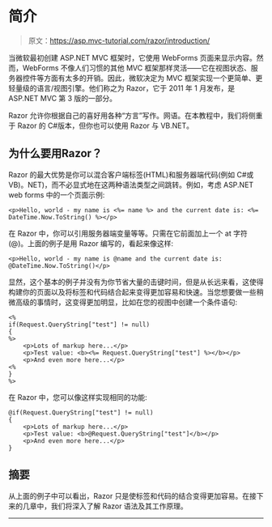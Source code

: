# 简介

> 原文：<https://asp.mvc-tutorial.com/razor/introduction/>

当微软最初创建 ASP.NET MVC 框架时，它使用 WebForms 页面来显示内容。然而，WebForms 不像人们习惯的其他 MVC 框架那样灵活——它在视图状态、服务器控件等方面有太多的开销。因此，微软决定为 MVC 框架实现一个更简单、更轻量级的语言/视图引擎。他们称之为 Razor，它于 2011 年 1 月发布，是 ASP.NET MVC 第 3 版的一部分。

Razor 允许你根据自己的喜好用各种“方言”写作。网语。在本教程中，我们将侧重于 Razor 的 C#版本，但你也可以使用 Razor 与 VB.NET。

## 为什么要用Razor？

Razor 的最大优势是你可以混合客户端标签(HTML)和服务器端代码(例如 C#或 VB)。NET)，而不必显式地在这两种语法类型之间跳转。例如，考虑 ASP.NET web forms 中的一个页面示例:

```
<p>Hello, world - my name is <%= name %> and the current date is: <%= DateTime.Now.ToString() %></p>
```

在 Razor 中，你可以引用服务器端变量等等。只需在它前面加上一个 at 字符(@)。上面的例子是用 Razor 编写的，看起来像这样:

<input type="hidden" name="IL_IN_ARTICLE">

```
<p>Hello, world - my name is @name and the current date is: @DateTime.Now.ToString()</p>
```

显然，这个基本的例子并没有为你节省大量的击键时间，但是从长远来看，这使得构建你的页面以及将标签和代码结合起来变得更加容易和快速。当您想要做一些稍微高级的事情时，这变得更加明显，比如在您的视图中创建一个条件语句:

```
<%
if(Request.QueryString["test"] != null)
{ 
%>
    <p>Lots of markup here...</p>
    <p>Test value: <b><%= Request.QueryString["test"] %></b></p>
    <p>And even more here...</p>
<% 
}
%>
```

在 Razor 中，您可以像这样实现相同的功能:

```
@if(Request.QueryString["test"] != null)
{
    <p>Lots of markup here...</p>
    <p>Test value: <b>@Request.QueryString["test"]</b></p>
    <p>And even more here...</p>
}
```

## 摘要

从上面的例子中可以看出，Razor 只是使标签和代码的结合变得更加容易。在接下来的几章中，我们将深入了解 Razor 语法及其工作原理。

* * *